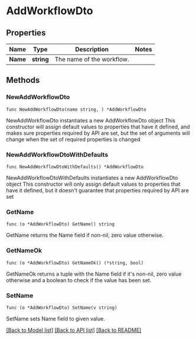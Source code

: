 # AddWorkflowDto

## Properties

Name | Type | Description | Notes
------------ | ------------- | ------------- | -------------
**Name** | **string** | The name of the workflow. | 

## Methods

### NewAddWorkflowDto

`func NewAddWorkflowDto(name string, ) *AddWorkflowDto`

NewAddWorkflowDto instantiates a new AddWorkflowDto object
This constructor will assign default values to properties that have it defined,
and makes sure properties required by API are set, but the set of arguments
will change when the set of required properties is changed

### NewAddWorkflowDtoWithDefaults

`func NewAddWorkflowDtoWithDefaults() *AddWorkflowDto`

NewAddWorkflowDtoWithDefaults instantiates a new AddWorkflowDto object
This constructor will only assign default values to properties that have it defined,
but it doesn't guarantee that properties required by API are set

### GetName

`func (o *AddWorkflowDto) GetName() string`

GetName returns the Name field if non-nil, zero value otherwise.

### GetNameOk

`func (o *AddWorkflowDto) GetNameOk() (*string, bool)`

GetNameOk returns a tuple with the Name field if it's non-nil, zero value otherwise
and a boolean to check if the value has been set.

### SetName

`func (o *AddWorkflowDto) SetName(v string)`

SetName sets Name field to given value.



[[Back to Model list]](../README.md#documentation-for-models) [[Back to API list]](../README.md#documentation-for-api-endpoints) [[Back to README]](../README.md)



